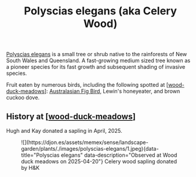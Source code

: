 ﻿---
photos:
  1:
    date: 2025-04-20 10:11:14
    description: None
    filename: 8D5B7B04-5E2C-4F47-8786-7175CF5A1B7C.heic
    latitude: -27.538553333333333
    longitude: 152.05639716666667
    memexFilename: images/polyscias-elegans/1.jpeg
    title: None
tags: plants, wood-duck-meadows
title: Polyscias elegans (aka Celery Wood)
type: plants
---
[Polyscias elegans](https://en.wikipedia.org/wiki/Polyscias_elegans (aka Celery Wood)) is a small tree or shrub native to the rainforests of New South Wales and Queensland. A fast-growing medium sized tree known as a pioneer species for its fast growth and subsequent shading of invasive species.

Fruit eaten by numerous birds, including the following spotted at [[wood-duck-meadows]]: [Australasian Fig Bird](/memex/sense/birdwatching/australasianFigbird.md), Lewin's honeyeater, and brown cuckoo dove.

## History at [[wood-duck-meadows]]

Hugh and Kay donated a sapling in April, 2025.

<figure markdown>
![](https://djon.es/assets/memex/sense/landscape-garden/plants/./images/polyscias-elegans/1.jpeg){data-title="Polyscias elegans" data-description="Observed at Wood duck meadows on 2025-04-20"}
<caption>Celery wood sapling donated by H&K</caption>
</figure>

[//begin]: # "Autogenerated link references for markdown compatibility"
[wood-duck-meadows]: ../wood-duck-meadows "Wood duck meadows"
[//end]: # "Autogenerated link references"